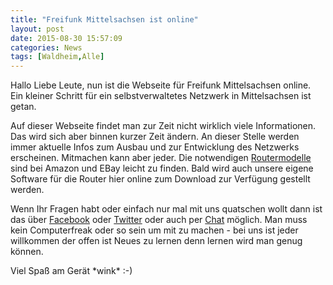 ```yaml
---
title: "Freifunk Mittelsachsen ist online"
layout: post
date: 2015-08-30 15:57:09
categories: News
tags: [Waldheim,Alle]
---
```

Hallo Liebe Leute,
nun ist die Webseite für Freifunk Mittelsachsen online. Ein kleiner Schritt für ein selbstverwaltetes Netzwerk
in Mittelsachsen ist getan.

Auf dieser Webseite findet man zur Zeit nicht wirklich viele Informationen. Das wird sich aber binnen kurzer Zeit ändern.
An dieser Stelle werden immer aktuelle Infos zum Ausbau und zur Entwicklung des Netzwerks erscheinen.
Mitmachen kann aber jeder. Die notwendigen [Routermodelle](/mitmachen/) sind bei Amazon und EBay leicht zu finden.
Bald wird auch unsere eigene Software für die Router hier online zum Download zur Verfügung gestellt werden.

Wenn Ihr Fragen habt oder einfach nur mal mit uns quatschen wollt dann ist das über [Facebook](https://www.facebook.com/groups/FreifunkMittelsachsen/) oder [Twitter](https://twitter.com/freifunkmtl)
oder auch per [Chat](http://freifunk-waldheim:7778/) möglich. Man muss kein Computerfreak oder so sein um mit zu machen - bei uns ist jeder willkommen der offen ist Neues zu lernen denn lernen wird man genug können.

Viel Spaß am Gerät \*wink\* :-)
